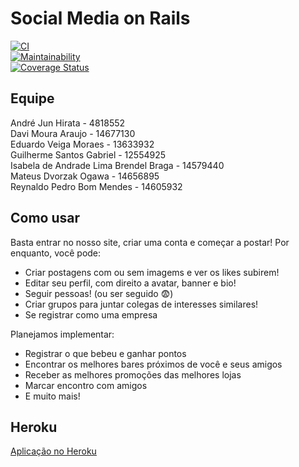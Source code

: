 # Social Media on Rails

[![CI](https://github.com/OgawaSama/social-media-rails/actions/workflows/ci.yml/badge.svg?branch=main)](https://github.com/OgawaSama/social-media-rails/actions/workflows/ci.yml)  
[![Maintainability](https://qlty.sh/gh/OgawaSama/projects/social-media-rails/maintainability.svg)](https://qlty.sh/gh/OgawaSama/projects/social-media-rails)  
[![Coverage Status](https://coveralls.io/repos/github/OgawaSama/social-media-rails/badge.svg?branch=main)](https://coveralls.io/github/OgawaSama/social-media-rails?branch=main)  


## Equipe
André Jun Hirata - 4818552  
Davi Moura Araujo - 14677130  
Eduardo Veiga Moraes - 13633932    
Guilherme Santos Gabriel - 12554925  
Isabela de Andrade Lima Brendel Braga - 14579440  
Mateus Dvorzak Ogawa - 14656895  
Reynaldo Pedro Bom Mendes - 14605932  

## Como usar
Basta entrar no nosso site, criar uma conta e começar a postar!
Por enquanto, você pode:
* Criar postagens com ou sem imagems e ver os likes subirem!   
* Editar seu perfil, com direito a avatar, banner e bio!  
* Seguir pessoas! (ou ser seguido 😨)  
* Criar grupos para juntar colegas de interesses similares!  
* Se registrar como uma empresa  

Planejamos implementar:
* Registrar o que bebeu e ganhar pontos  
* Encontrar os melhores bares próximos de você e seus amigos  
* Receber as melhores promoções das melhores lojas  
* Marcar encontro com amigos
* E muito mais!

## Heroku
[Aplicação no Heroku](https://social-media-rails-8aa272f4120e.herokuapp.com/)
